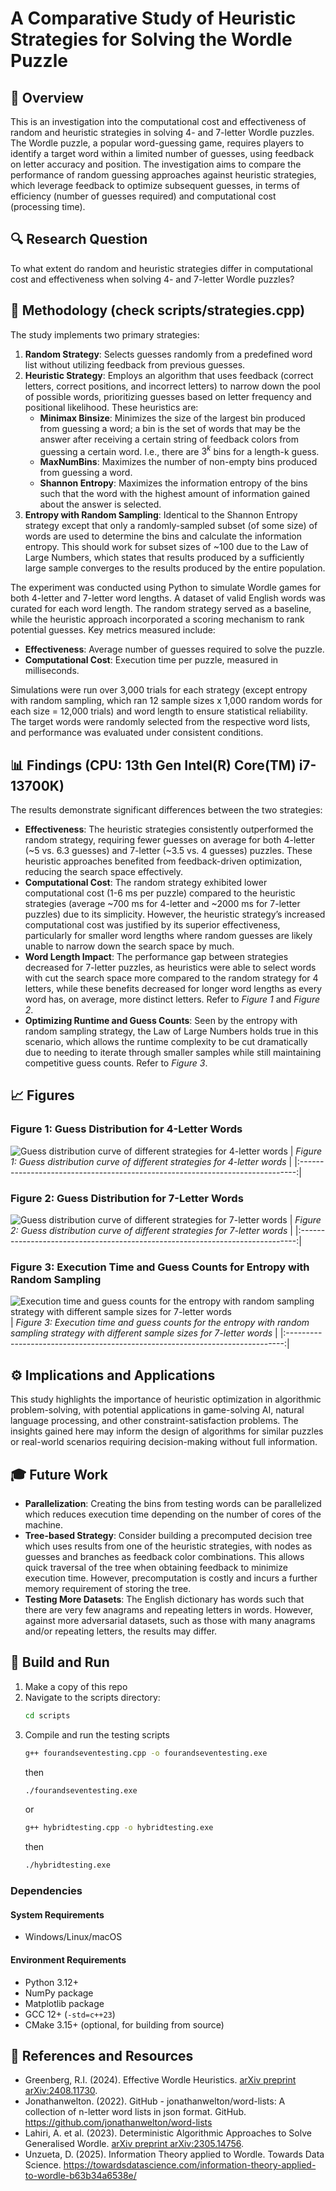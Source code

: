 # A Comparative Study of Heuristic Strategies for Solving the Wordle Puzzle

## 📌 Overview
This is an investigation into the computational cost and effectiveness of random and heuristic strategies in solving 4- and 7-letter Wordle puzzles. The Wordle puzzle, a popular word-guessing game, requires players to identify a target word within a limited number of guesses, using feedback on letter accuracy and position. The investigation aims to compare the performance of random guessing approaches against heuristic strategies, which leverage feedback to optimize subsequent guesses, in terms of efficiency (number of guesses required) and computational cost (processing time).

## 🔍 Research Question
To what extent do random and heuristic strategies differ in computational cost and effectiveness when solving 4- and 7-letter Wordle puzzles?

## 📃 Methodology (check scripts/strategies.cpp)
The study implements two primary strategies:
1. **Random Strategy**: Selects guesses randomly from a predefined word list without utilizing feedback from previous guesses.
2. **Heuristic Strategy**: Employs an algorithm that uses feedback (correct letters, correct positions, and incorrect letters) to narrow down the pool of possible words, prioritizing guesses based on letter frequency and positional likelihood. These heuristics are:
   - **Minimax Binsize**: Minimizes the size of the largest bin produced from guessing a word; a bin is the set of words that may be the answer after receiving a certain string of feedback colors from guessing a certain word. I.e., there are $3^k$ bins for a length-k guess.
   - **MaxNumBins**: Maximizes the number of non-empty bins produced from guessing a word.
   - **Shannon Entropy**: Maximizes the information entropy of the bins such that the word with the highest amount of information gained about the answer is selected.
3. **Entropy with Random Sampling**: Identical to the Shannon Entropy strategy except that only a randomly-sampled subset (of some size) of words are used to determine the bins and calculate the information entropy. This should work for subset sizes of ~100 due to the Law of Large Numbers, which states that results produced by a sufficiently large sample converges to the results produced by the entire population.

The experiment was conducted using Python to simulate Wordle games for both 4-letter and 7-letter word lengths. A dataset of valid English words was curated for each word length. The random strategy served as a baseline, while the heuristic approach incorporated a scoring mechanism to rank potential guesses. Key metrics measured include:
- **Effectiveness**: Average number of guesses required to solve the puzzle.
- **Computational Cost**: Execution time per puzzle, measured in milliseconds.

Simulations were run over 3,000 trials for each strategy (except entropy with random sampling, which ran 12 sample sizes x 1,000 random words for each size = 12,000 trials) and word length to ensure statistical reliability. The target words were randomly selected from the respective word lists, and performance was evaluated under consistent conditions.

## 📊 Findings (CPU: 13th Gen Intel(R) Core(TM) i7-13700K)
The results demonstrate significant differences between the two strategies:
- **Effectiveness**: The heuristic strategies consistently outperformed the random strategy, requiring fewer guesses on average for both 4-letter (~5 vs. 6.3 guesses) and 7-letter (~3.5 vs. 4 guesses) puzzles. These heuristic approaches benefited from feedback-driven optimization, reducing the search space effectively.
- **Computational Cost**: The random strategy exhibited lower computational cost (1-6 ms per puzzle) compared to the heuristic strategies (average ~700 ms for 4-letter and ~2000 ms for 7-letter puzzles) due to its simplicity. However, the heuristic strategy’s increased computational cost was justified by its superior effectiveness, particularly for smaller word lengths where random guesses are likely unable to narrow down the search space by much.
- **Word Length Impact**: The performance gap between strategies decreased for 7-letter puzzles, as heuristics were able to select words with cut the search space more compared to the random strategy for 4 letters, while these benefits decreased for longer word lengths as every word has, on average, more distinct letters. Refer to *Figure 1* and *Figure 2*.
- **Optimizing Runtime and Guess Counts**: Seen by the entropy with random sampling strategy, the Law of Large Numbers holds true in this scenario, which allows the runtime complexity to be cut dramatically due to needing to iterate through smaller samples while still maintaining competitive guess counts. Refer to *Figure 3*.

## 📈 Figures

### Figure 1: Guess Distribution for 4-Letter Words
![Guess distribution curve of different strategies for 4-letter words](guess_distribution_k4.png)
| *Figure 1: Guess distribution curve of different strategies for 4-letter words* |
|:-----------------------------------------------------------------------------:|

### Figure 2: Guess Distribution for 7-Letter Words
![Guess distribution curve of different strategies for 7-letter words](guess_distribution_k7.png)
| *Figure 2: Guess distribution curve of different strategies for 7-letter words* |
|:-----------------------------------------------------------------------------:|

### Figure 3: Execution Time and Guess Counts for Entropy with Random Sampling
![Execution time and guess counts for the entropy with random sampling strategy with different sample sizes for 7-letter words](random_sampling_graph.png)
| *Figure 3: Execution time and guess counts for the entropy with random sampling strategy with different sample sizes for 7-letter words* |
|:-----------------------------------------------------------------------------:|

## ⚙️ Implications and Applications
This study highlights the importance of heuristic optimization in algorithmic problem-solving, with potential applications in game-solving AI, natural language processing, and other constraint-satisfaction problems. The insights gained here may inform the design of algorithms for similar puzzles or real-world scenarios requiring decision-making without full information.

## 🎓 Future Work
- **Parallelization**: Creating the bins from testing words can be parallelized which reduces execution time depending on the number of cores of the machine.
- **Tree-based Strategy**: Consider building a precomputed decision tree which uses results from one of the heuristic strategies, with nodes as guesses and branches as feedback color combinations. This allows quick traversal of the tree when obtaining feedback to minimize execution time. However, precomputation is costly and incurs a further memory requirement of storing the tree.
- **Testing More Datasets**: The English dictionary has words such that there are very few anagrams and repeating letters in words. However, against more adversarial datasets, such as those with many anagrams and/or repeating letters, the results may differ.

## 🚀 Build and Run
1. Make a copy of this repo
2. Navigate to the scripts directory:
   ```bash
   cd scripts
   ```
3. Compile and run the testing scripts
   ```bash
   g++ fourandseventesting.cpp -o fourandseventesting.exe
   ```
   then
   ```bash
   ./fourandseventesting.exe
   ```
   or 
   ```bash
   g++ hybridtesting.cpp -o hybridtesting.exe
   ```
   then
   ```bash
   ./hybridtesting.exe
   ```

### Dependencies
#### System Requirements
- Windows/Linux/macOS

#### Environment Requirements
- Python 3.12+
- NumPy package
- Matplotlib package
- GCC 12+ (`-std=c++23`)
- CMake 3.15+ (optional, for building from source)

## 📖 References and Resources
- Greenberg, R.I. (2024). Effective Wordle Heuristics. [arXiv preprint arXiv:2408.11730](https://arxiv.org/pdf/2408.11730).
- Jonathanwelton. (2022). GitHub - jonathanwelton/word-lists: A collection of n-letter word lists in json format. GitHub. https://github.com/jonathanwelton/word-lists
- Lahiri, A. et al. (2023). Deterministic Algorithmic Approaches to Solve Generalised Wordle. [arXiv preprint arXiv:2305.14756](https://arxiv.org/pdf/2305.14756).
- Unzueta, D. (2025). Information Theory applied to Wordle. Towards Data Science. https://towardsdatascience.com/information-theory-applied-to-wordle-b63b34a6538e/